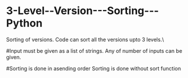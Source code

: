 # 3-Level--Version---Sorting---Python
Sorting of versions. Code can sort all the versions upto 3 levels.\

#Input must be given as a list of strings.
Any of number of inputs can be given.

#Sorting is done in asending order
Sorting is done without sort function
